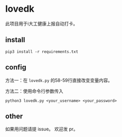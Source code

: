 # lovedk

此项目用于i大工健康上报自动打卡。

## install

```shell
pip3 install -r requirements.txt
```


## config
方法一：在 `lovedk.py` 的58-59行直接改变变量内容。

方法二：使用命令行参数传入

```shell
python3 lovedk.py <your_username> <your_password>
```

## other
如果用问题请提 issue。
欢迎发 pr。

